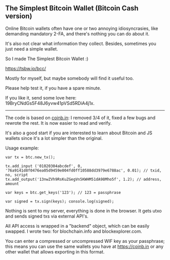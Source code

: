 ## The Simplest Bitcoin Wallet (Bitcoin Cash version)

Online Bitcoin wallets often have one or two annoying idiosyncrasies, like demanding mandatory 2-FA, and there's nothing you can do about it.

It's also not clear what information they collect. Besides, sometimes you just need a simple wallet.

So I made The Simplest Bitcoin Wallet :)

https://tsbw.io/bcc/

Mostly for myself, but maybe somebody will find it useful too.

Please help test it, if you have a spare minute.

If you like it, send some love here: 19BryCNdGs5F48J6yvw41pVSd5RDiA4j1x.

----

The code is based on [coinb.in](https://github.com/OutCast3k/coinbin): I removed 3/4 of it, fixed a few bugs and rewrote the rest. It is now easier to read and verify.

It's also a good start if you are interested to learn about Bitcoin and JS wallets since it's a lot simpler than the original.

Usage example:
```
var tx = btc.new_tx();

tx.add_input ('01020304abcdef', 0, '76a9141d8f0476ea05d9459e004fd0ff10588dd3979e6788ac', 0.01); // txid, no, script
tx.add_output('13nwZVh9RsKuZGegVn5KWHM51dA98Mho5f', 1.2); // address, amount

var keys = btc.get_keys('123'); // 123 = passphrase

var signed = tx.sign(keys); console.log(signed);
```

Nothing is sent to my server, everything is done in the browser. It gets utxo and sends signed txs via external API's.

All API access is wrapped in a "backend" object, which can be easily swapped. I wrote two: for blochchain.info and blockexplorer.com.

You can enter a compressed or uncompressed WIF key as your passphrase; this means you can use the same wallets you have at https://coinb.in or any other wallet that allows exporting in this format.
